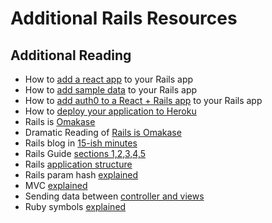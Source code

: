 # Additional Rails Resources

## Additional Reading

- How to [add a react app](/handbook/resources/rails/add-react-app-to-rails) to your Rails app
- How to [add sample data](/handbook/resources/rails/add-sample-data-to-rails-app) to your Rails app
- How to [add auth0 to a React + Rails app](/handbook/resources/rails/add-auth0-to-react-rails-app) to your Rails app
- How to [deploy your application to Heroku](/handbook/resources/rails/add-heroku-hosting-to-our-rails-app)
- Rails is [Omakase](http://david.heinemeierhansson.com/2012/rails-is-omakase.html)
- Dramatic Reading of [Rails is Omakase](https://www.youtube.com/watch?v=E99FnoYqoII)
- Rails blog in [15-ish minutes](https://www.youtube.com/watch?v=Gzj723LkRJY)
- Rails Guide [sections 1,2,3,4,5](http://guides.rubyonrails.org/getting_started.html)
- Rails [application structure](https://gorails.com/episodes/rails-application-structure)
- Rails param hash [explained](https://gorails.com/episodes/the-params-hash)
- MVC [explained](https://www.youtube.com/watch?v=3mQjtk2YDkM)
- Sending data between [controller and views](https://gorails.com/episodes/sending-data-between-controllers-and-views)
- Ruby symbols [explained](https://www.youtube.com/watch?v=mBXGBbEbXZY)
